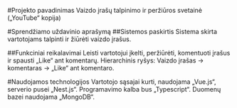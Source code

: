#Projekto pavadinimas
Vaizdo įrašų talpinimo ir peržiūros svetainė („YouTube“ kopija)

#Sprendžiamo uždavinio aprašymą
##Sistemos paskirtis
		Sistema skirta vartotojams talpinti ir žiūrėti vaizdo įrašus.

##Funkciniai reikalavimai
		Leisti vartotojui įkelti, peržiūrėti, komentuoti įrašus ir spausti „Like“ ant komentarų. Hierarchinis ryšys: Vaizdo įrašas -> komentaras -> „Like“ ant komentaro.

#Naudojamos technologijos
Vartotojo sąsajai kurti, naudojama „Vue.js“, serverio pusei „Nest.js“. Programavimo kalba bus „Typescript“. Duomenų bazei naudojama „MongoDB“.
